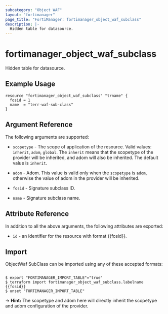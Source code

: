 ```yaml
---
subcategory: "Object WAF"
layout: "fortimanager"
page_title: "FortiManager: fortimanager_object_waf_subclass"
description: |-
  Hidden table for datasource.
---
```


# fortimanager_object_waf_subclass
Hidden table for datasource.

## Example Usage

```hcl
resource "fortimanager_object_waf_subclass" "trname" {
  fosid = 1
  name  = "terr-waf-sub-class"
}
```

## Argument Reference


The following arguments are supported:

* `scopetype` - The scope of application of the resource. Valid values: `inherit`, `adom`, `global`. The `inherit` means that the scopetype of the provider will be inherited, and adom will also be inherited. The default value is `inherit`.
* `adom` - Adom. This value is valid only when the `scopetype` is `adom`, otherwise the value of adom in the provider will be inherited.

* `fosid` - Signature subclass ID.
* `name` - Signature subclass name.


## Attribute Reference

In addition to all the above arguments, the following attributes are exported:
* `id` - an identifier for the resource with format {{fosid}}.

## Import

ObjectWaf SubClass can be imported using any of these accepted formats:
```

$ export "FORTIMANAGER_IMPORT_TABLE"="true"
$ terraform import fortimanager_object_waf_subclass.labelname {{fosid}}
$ unset "FORTIMANAGER_IMPORT_TABLE"
```
-> **Hint:** The scopetype and adom here will directly inherit the scopetype and adom configuration of the provider.
